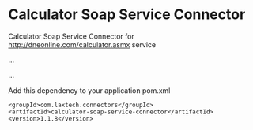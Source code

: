 # Calculator Soap Service Connector

Calculator Soap Service Connector for http://dneonline.com/calculator.asmx service


...


...


Add this dependency to your application pom.xml

```
<groupId>com.laxtech.connectors</groupId>
<artifactId>calculator-soap-service-connector</artifactId>
<version>1.1.8</version>
```
